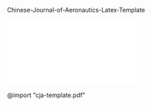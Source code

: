 Chinese-Journal-of-Aeronautics-Latex-Template

![hustlin_erd](cja-template.pdf)

@import "cja-template.pdf"